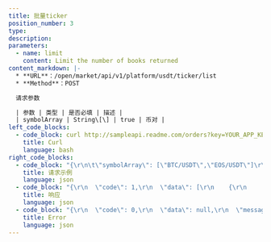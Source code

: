 ```yaml
---
title: 批量ticker
position_number: 3
type:
description:
parameters:
  - name: limit
    content: Limit the number of books returned
content_markdown: |-
  * **URL**：/open/market/api/v1/platform/usdt/ticker/list
  * **Method**：POST

  请求参数

  | 参数 | 类型 | 是否必填 | 描述 |
  | symbolArray | String\[\] | true | 币对 |
left_code_blocks:
  - code_block: curl http://sampleapi.readme.com/orders?key=YOUR_APP_KEY
    title: Curl
    language: bash
right_code_blocks:
  - code_block: "{\r\n\t\"symbolArray\": [\"BTC/USDT\",\"EOS/USDT\"]\r\n}"
    title: 请求示例
    language: json
  - code_block: "{\r\n  \"code\": 1,\r\n  \"data\": [\r\n    {\r\n      \"time\": \"1650269906549\",//时间\r\n      \"last\": \"38989\",//价格\r\n      \"change\": \"-3.56\",//涨跌幅\r\n      \"symbol\": \"BTC/USDT\"//币对\r\n    },\r\n    {\r\n      \"time\": \"1650274754627\",\r\n      \"last\": \"1.999\",\r\n      \"change\": \"-21.61\",\r\n      \"symbol\": \"EOS/USDT\"\r\n    }\r\n  ],\r\n  \"message\": \"SUCCESS\"\r\n}"
    title: 响应
    language: json
  - code_block: "{\r\n  \"code\": 0,\r\n  \"data\": null,\r\n  \"message\": \"FAILURE\"\r\n}"
    title: Error
    language: json
---
```


